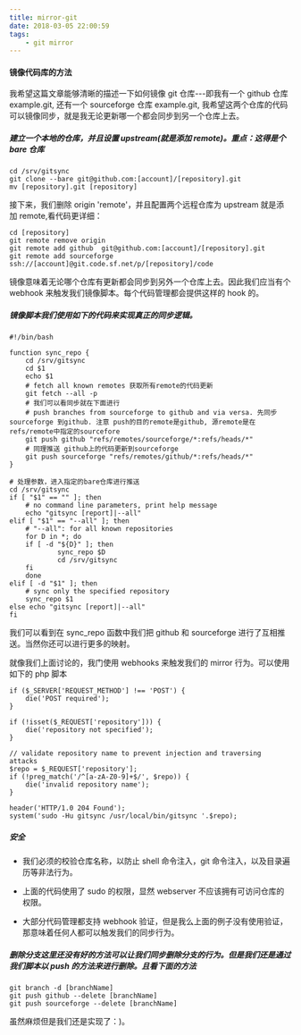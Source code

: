 ```yaml
---
title: mirror-git
date: 2018-03-05 22:00:59
tags:
    - git mirror
---
```


#### 镜像代码库的方法

<!-- more -->

我希望这篇文章能够清晰的描述一下如何镜像 git 仓库---即我有一个 github 仓库 example.git, 还有一个 sourceforge 仓库 example.git, 我希望这两个仓库的代码可以镜像同步，就是我无论更新哪一个都会同步到另一个仓库上去。

##### 建立一个本地的仓库，并且设置 upstream(就是添加 remote)。重点：这得是个 bare 仓库

```
cd /srv/gitsync
git clone --bare git@github.com:[account]/[repository].git
mv [repository].git [repository]
```

接下来，我们删除 origin 'remote'，并且配置两个远程仓库为 upstream 就是添加 remote,看代码更详细：

```
cd [repository]
git remote remove origin
git remote add github  git@github.com:[account]/[repository].git
git remote add sourceforge  ssh://[account]@git.code.sf.net/p/[repository]/code
```

镜像意味着无论哪个仓库有更新都会同步到另外一个仓库上去。因此我们应当有个 webhook 来触发我们镜像脚本。每个代码管理都会提供这样的 hook 的。

##### 镜像脚本我们使用如下的代码来实现真正的同步逻辑。

```
#!/bin/bash

function sync_repo {
    cd /srv/gitsync
    cd $1
    echo $1
    # fetch all known remotes 获取所有remote的代码更新
    git fetch --all -p
    # 我们可以看同步就在下面进行
    # push branches from sourceforge to github and via versa. 先同步sourceforge 到github. 注意 push的目的remote是github, 源remote是在refs/remote中指定的sourcefore
    git push github "refs/remotes/sourceforge/*:refs/heads/*"
    # 同理推送 github上的代码更新到sourceforge
    git push sourceforge "refs/remotes/github/*:refs/heads/*"
}

# 处理参数，进入指定的bare仓库进行推送
cd /srv/gitsync
if [ "$1" == "" ]; then
    # no command line parameters, print help message
    echo "gitsync [report]|--all"
elif [ "$1" == "--all" ]; then
    # "--all": for all known repositories
    for D in *; do
    if [ -d "${D}" ]; then
            sync_repo $D
            cd /srv/gitsync
    fi
    done
elif [ -d "$1" ]; then
    # sync only the specified repository
    sync_repo $1
else echo "gitsync [report]|--all"
fi
```

我们可以看到在 sync_repo 函数中我们把 github 和 sourceforge 进行了互相推送。当然你还可以进行更多的映射。

就像我们上面讨论的，我门使用 webhooks 来触发我们的 mirror 行为。可以使用如下的 php 脚本

```
if ($_SERVER['REQUEST_METHOD'] !== 'POST') {
    die('POST required');
}

if (!isset($_REQUEST['repository'])) {
    die('repository not specified');
}

// validate repository name to prevent injection and traversing attacks
$repo = $_REQUEST['repository'];
if (!preg_match('/^[a-zA-Z0-9]+$/', $repo)) {
    die('invalid repository name');
}

header('HTTP/1.0 204 Found');
system('sudo -Hu gitsync /usr/local/bin/gitsync '.$repo);
```

##### 安全

*   我们必须的校验仓库名称，以防止 shell 命令注入，git 命令注入，以及目录遍历等非法行为。

*   上面的代码使用了 sudo 的权限，显然 webserver 不应该拥有可访问仓库的权限。

*   大部分代码管理都支持 webhook 验证，但是我么上面的例子没有使用验证，那意味着任何人都可以触发我们的同步行为。

##### 删除分支这里还没有好的方法可以让我们同步删除分支的行为。但是我们还是通过我们脚本以 push 的方法来进行删除。且看下面的方法

```
git branch -d [branchName]
git push github --delete [branchName]
git push sourceforge --delete [branchName]
```

虽然麻烦但是我们还是实现了：)。
